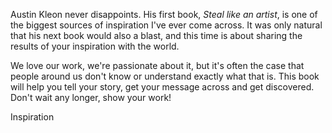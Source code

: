 Austin Kleon never disappoints. His first book, *Steal like an artist*, is one of the biggest sources of inspiration I've ever come across. It was only natural that his next book would also a blast, and this time is about sharing the results of your inspiration with the world.

We love our work, we're passionate about it, but it's often the case that people around us don't know or understand exactly what that is. This book will help you tell your story, get your message across and get discovered. Don't wait any longer, show your work!

<span class="label label-default">Inspiration</span>